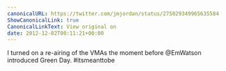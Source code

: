 ```yaml
---
canonicalURL: https://twitter.com/jmjordan/status/275029349965635584
ShowCanonicalLink: true
CanonicalLinkText: View original on
date: 2012-12-02T00:11:21+00:00
---
```

I turned on a re-airing of the VMAs the moment before @EmWatson introduced Green Day. #itsmeanttobe